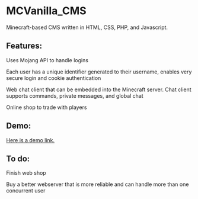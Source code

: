 # MCVanilla_CMS
 Minecraft-based CMS written in HTML, CSS, PHP, and Javascript.

## Features:
 Uses Mojang API to handle logins

 Each user has a unique identifier generated to their username, enables very secure login and cookie authentication

 Web chat client that can be embedded into the Minecraft server. Chat client supports commands, private messages, and global chat

 Online shop to trade with players


## Demo:
 [Here is a demo link.](http://mcvanilla.me/site/)

## To do:
 Finish web shop
 
 Buy a better webserver that is more reliable and can handle more than one concurrent user